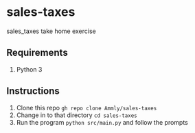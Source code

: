 # sales-taxes

sales_taxes take home exercise

## Requirements

1. Python 3

## Instructions

1. Clone this repo ` gh repo clone Ammly/sales-taxes `
2. Change in to that directory ` cd sales-taxes `
3. Run the program ` python src/main.py ` and follow the prompts
